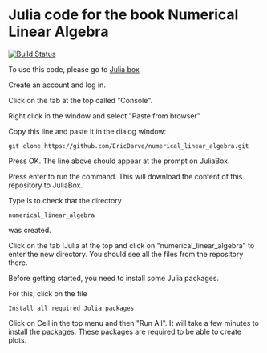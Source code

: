 # Julia code for the book Numerical Linear Algebra

[![Build Status](https://travis-ci.org/EricDarve/numerical_linear_algebra.svg?branch=master)](https://travis-ci.org/EricDarve/numerical_linear_algebra)

To use this code, please go to
[Julia box](https://juliabox.org/)

Create an account and log in.

Click on the tab at the top called "Console".

Right click in the window and select "Paste from browser"

Copy this line and paste it in the dialog window:

    git clone https://github.com/EricDarve/numerical_linear_algebra.git

Press OK. The line above should appear at the prompt on JuliaBox.

Press enter to run the command. This will download the content of this repository to JuliaBox.

Type ls to check that the directory

    numerical_linear_algebra

was created.

Click on the tab IJulia at the top and click on "numerical_linear_algebra" to enter the new directory. You should see all the files from the repository there.

Before getting started, you need to install some Julia packages.

For this, click on the file

    Install all required Julia packages

Click on Cell in the top menu and then "Run All". It will take a few minutes to install the packages. These packages are required to be able to create plots.
